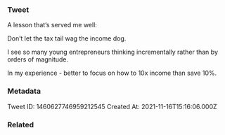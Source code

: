 ### Tweet
A lesson that’s served me well:

Don’t let the tax tail wag the income dog. 

I see so many young entrepreneurs thinking incrementally rather than by orders of magnitude. 

In my experience - better to focus on how to 10x income than save 10%.

### Metadata
Tweet ID: 1460627746959212545
Created At: 2021-11-16T15:16:06.000Z

### Related

